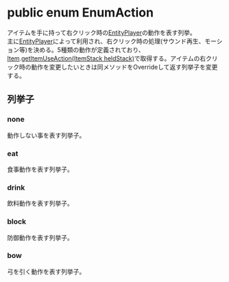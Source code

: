 # public enum EnumAction
アイテムを手に持って右クリック時の[EntityPlayer]の動作を表す列挙。  
主に[EntityPlayer]によって利用され、右クリック時の処理(サウンド再生、モーション等)を決める。5種類の動作が定義されており、[Item].[getItemUseAction(ItemStack heldStack)]で取得する。アイテムの右クリック時の動作を変更したいときは同メソッドをOverrideして返す列挙子を変更する。  


## 列挙子

### none
動作しない事を表す列挙子。

### eat
食事動作を表す列挙子。

### drink
飲料動作を表す列挙子。

### block
防御動作を表す列挙子。

### bow
弓を引く動作を表す列挙子。


[entityPlayer]:/ForgeBin/net/minecraft/entity/player/EntityPlayer.md

[item]:/ForgeBin/net/minecraft/item/Item.md

[getItemUseAction(ItemStack heldStack)]:/ForgeBin/net/minecraft/item/Item.md#public-enumaction-getitemuseactionitemstack-heldstack
